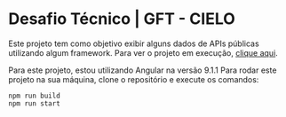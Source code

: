 
# Desafio Técnico | GFT - CIELO

Este projeto tem como objetivo exibir alguns dados de APIs públicas utilizando algum framework.
Para ver o projeto em execução, [clique aqui](https://gft-cielo-covid19.herokuapp.com/).

Para este projeto, estou utilizando Angular na versão 9.1.1
Para rodar este projeto na sua máquina, clone o repositório e execute os comandos:


```
npm run build
npm run start
```
